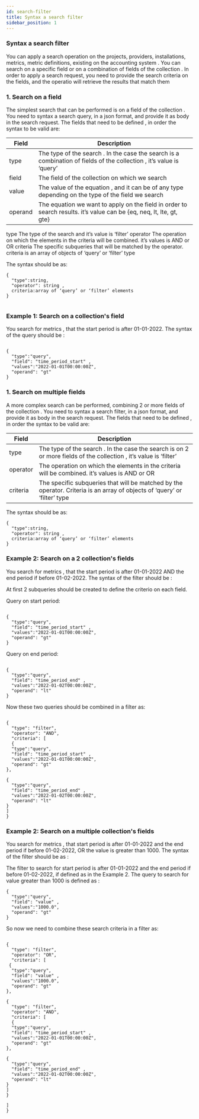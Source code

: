 ```yaml
---
id: search-filter
title: Syntax a search filter
sidebar_position: 1
---
```

### Syntax a search filter


You can apply a search operation on the projects, providers, installations, metrics, metric definitions, existing on the accounting system . You can search on a specific field or on a combination of fields of the collection . In order to apply a search request, you need to provide the search criteria on the fields, and the operatio will retrieve the results that match them

### 1.  Search on a field

The simplest search that can be performed is on a field of the collection . You need to syntax a search query, in a json format, and provide it as body in the search request. 
The fields that need to be defined , in order the syntax to be valid are: 

| Field          	| Description   	                   | 
|------------------	|---------------------------------------- |
| type             	| The type of the search . In the case the search is a combination of fields of the collection ,  it’s value is ‘query’ |
| field         	|  The field of the collection on which we search
| value         	| The value of the equation , and it can be of any type depending on the type of the field we search
| operand      	| The equation we want to apply on the field in order to search results. it’s value can be {eq, neq, lt, lte, gt, gte}


 type
The type of the search and it’s value is ‘filter’
operator
The operation on which the elements in the criteria will be combined. it’s values is AND or OR 
criteria
The specific subqueries that will be matched by the operator. criteria is an array of objects of ‘query’ or ‘filter’ type


The syntax should be as: 

```
{
  "type":string,
  "operator": string ,
  criteria:array of ‘query’ or ‘filter’ elements
}


```

### Example 1: Search on a collection's field
You search for metrics , that the start period is after 01-01-2022. The syntax of the query should be : 

```

{
  "type":"query",
  "field": "time_period_start" ,
  "values":"2022-01-01T00:00:00Z",
  "operand": "gt"  
}

```


### 1.  Search on multiple fields

A more complex search can be performed, combining 2 or more fields of the collection . You need to syntax a search filter, in a json format, and provide it as body in the search request. 
The fields that need to be defined , in order the syntax to be valid are: 

| Field          	| Description   	                   | 
|------------------	|---------------------------------------- |
| type             	| The type of the search . In the case the search is on 2 or more fields of the collection ,  it’s value is ‘filter’ |
| operator         	|  The operation on which the elements in the criteria will be combined. it’s values is AND or OR 
| criteria         	| The specific subqueries that will be matched by the operator. Criteria is an array of objects of ‘query’ or ‘filter’ type



The syntax should be as:

```
{
  "type":string,
  "operator": string ,
  criteria:array of ‘query’ or ‘filter’ elements
}

```

### Example 2: Search on a 2 collection's fields
You search for metrics , that the start period is after 01-01-2022 AND the end period if before 01-02-2022. The syntax of the filter should be : 

At first 2 subqueries should be created to define the criterio on each field. 

Query on start period:

```

{
  "type":"query",
  "field": "time_period_start" ,
  "values":"2022-01-01T00:00:00Z",
  "operand": "gt"  
}

```
Query on end period: 

```

{
  "type":"query",
  "field": "time_period_end" ,
  "values":"2022-01-02T00:00:00Z",
  "operand": "lt"  
}

```

Now these two queries should be combined in a filter as: 
```

{
  "type": "filter",
  "operator": "AND",
  "criteria": [
  {
  "type":"query",
  "field": "time_period_start" ,
  "values":"2022-01-01T00:00:00Z",
  "operand": "gt"  
},

{
  "type":"query",
  "field": "time_period_end" ,
  "values":"2022-01-02T00:00:00Z",
  "operand": "lt"  
}
]
}

```


### Example 2: Search on a multiple collection's fields
You search for metrics , that  start period is after 01-01-2022 and the end period if before 01-02-2022,  OR the value is greater than 1000. The syntax of the filter should be  as : 

The filter to search for   start period is after 01-01-2022 and the end period if before 01-02-2022, if defined as in the Example 2.
The query to search for value greater than 1000 is defined as :
```
{
  "type":"query",
  "field": "value" ,
  "values":"1000.0",
  "operand": "gt"  
}
```

So now we need to combine these search criteria in a filter as: 

```

{
  "type": "filter",
  "operator": "OR",
  "criteria": [
 {
  "type":"query",
  "field": "value" ,
  "values":"1000.0",
  "operand": "gt"  
},

{
  "type": "filter",
  "operator": "AND",
  "criteria": [
  {
  "type":"query",
  "field": "time_period_start" ,
  "values":"2022-01-01T00:00:00Z",
  "operand": "gt"  
},

{
  "type":"query",
  "field": "time_period_end" ,
  "values":"2022-01-02T00:00:00Z",
  "operand": "lt"  
}
]
}

]
}

```

